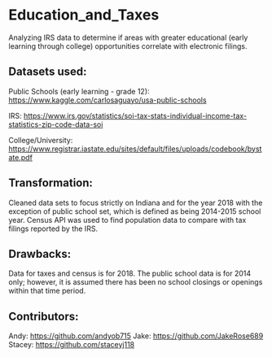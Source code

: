 # Education_and_Taxes
Analyzing IRS data to determine if areas with greater educational (early learning through college) opportunities correlate with electronic filings.

## Datasets used: 
Public Schools (early learning - grade 12): https://www.kaggle.com/carlosaguayo/usa-public-schools

IRS: https://www.irs.gov/statistics/soi-tax-stats-individual-income-tax-statistics-zip-code-data-soi

College/University: https://www.registrar.iastate.edu/sites/default/files/uploads/codebook/bystate.pdf

## Transformation: 
Cleaned data sets to focus strictly on Indiana and for the year 2018 with the exception of public school set, which is defined as being 2014-2015 school year. Census API was used to find population data to compare with tax filings reported by the IRS.

## Drawbacks:
Data for taxes and census is for 2018. The public school data is for 2014 only; however, it is assumed there has been no school closings or openings within that time period. 

## Contributors:
Andy: https://github.com/andyob715
Jake: https://github.com/JakeRose689
Stacey: https://github.com/staceyj118
